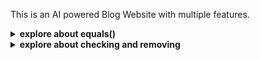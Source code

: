 This is an AI powered Blog Website with multiple features.

<details>
<summary><strong>explore about equals()</strong></summary>

No, equals() is not a standard, built-in JavaScript method that exists on all objects like toString() or hasOwnProperty(). 

The .equals() method you're using for comparing Mongoose ObjectIDs is a specific method added by the Mongoose library to its ObjectId type. It's part of the functionality Mongoose provides to simplify working with MongoDB's ObjectIDs in JavaScript applications. 
</details>

<details>
<summary><strong>explore about checking and removing</strong></summary>
<em>error that got me stuck for a long time
</em>
<p>
```
```javascript

const idToRemoveOrAdd = id; // Assuming 'id' is a Mongoose ObjectId

// Check if the post is already liked by the user
const isLiked = req.user.liked_post.some(likedPostId => likedPostId.equals(idToRemoveOrAdd));

if (isLiked) {
  // If already liked, unlike the post
  req.user.liked_post = req.user.liked_post.filter(likedPostId => !likedPostId.equals(idToRemoveOrAdd)); // Using filter() to create new array without specific id

  postsData.likes--;
  await req.user.save();
  await postsData.save();
  console.log(postsData.likes);
} else {
  // If not liked, like the post
  postsData.likes++;
  req.user.liked_post.push(postsData._id); // Adding the new liked post ID
  await req.user.save();
  await postsData.save();
  console.log(postsData.likes);
}
```
```
</p>

<i>this logic of code had eaten my whole day</i>
```
```javascript
    const doExists = liked_post.some((checker) => checker.equals(id));

    if (doExists) {
      postsData.likes--;

      req.user.liked_post = req.user.liked_post.filter((data) =>
        !data.equals(id)
      );
      console.log(liked_post);
      console.log("abhi hua hai bhiaya: " + postsData.likes);
      await req.user.save();
      await postsData.save();
    }
```
```
</details>

